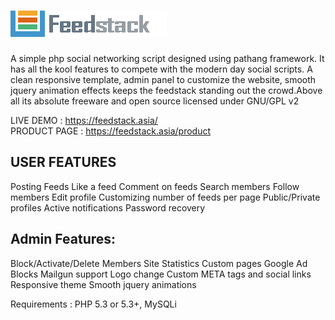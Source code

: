 [![HashImage](img/logo_feedstack.png)](http://feedstack.asia/)
=========

A simple php social networking script designed using pathang framework. It has all the kool features to compete with the modern day social scripts. A clean responsive template, admin panel to customize the website, smooth jquery animation effects keeps the feedstack standing out the crowd.Above all its absolute freeware and open source licensed under GNU/GPL v2

LIVE DEMO : https://feedstack.asia/<br>
PRODUCT PAGE : https://feedstack.asia/product

USER FEATURES
--------
Posting Feeds
Like a feed
Comment on feeds
Search members
Follow members
Edit profile
Customizing number of feeds per page
Public/Private profiles
Active notifications
Password recovery

Admin Features:
----------------
Block/Activate/Delete Members
Site Statistics
Custom pages
Google Ad Blocks
Mailgun support
Logo change
Custom META tags and social links
Responsive theme
Smooth jquery animations

Requirements : PHP 5.3 or 5.3+, MySQLi

